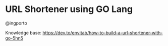 # URL Shortener using GO Lang
@ingporto

Knowledge base: https://dev.to/envitab/how-to-build-a-url-shortener-with-go-5hn5